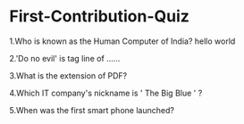 # First-Contribution-Quiz

1.Who is known as the Human Computer of India?
hello world

2.'Do no evil' is tag line of ......

3.What is the extension of PDF?

4.Which IT company's nickname is ' The Big Blue ' ?

5.When was the first smart phone launched?
